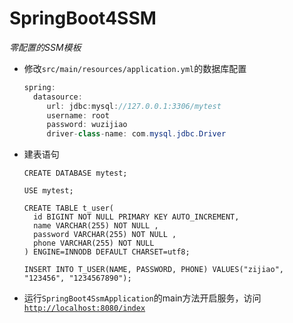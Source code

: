 # SpringBoot4SSM
*零配置的SSM模板*

* 修改`src/main/resources/application.yml`的数据库配置
    ```java
    spring:
      datasource:
         url: jdbc:mysql://127.0.0.1:3306/mytest
         username: root
         password: wuzijiao
         driver-class-name: com.mysql.jdbc.Driver
    ```

* 建表语句

    ```mysql
    CREATE DATABASE mytest;

    USE mytest;

    CREATE TABLE t_user(
      id BIGINT NOT NULL PRIMARY KEY AUTO_INCREMENT,
      name VARCHAR(255) NOT NULL ,
      password VARCHAR(255) NOT NULL ,
      phone VARCHAR(255) NOT NULL
    ) ENGINE=INNODB DEFAULT CHARSET=utf8;

    INSERT INTO T_USER(NAME, PASSWORD, PHONE) VALUES("zijiao", "123456", "1234567890");
    ```

* 运行`SpringBoot4SsmApplication`的main方法开启服务，访问 [`http://localhost:8080/index`](http://localhost:8080/index)


